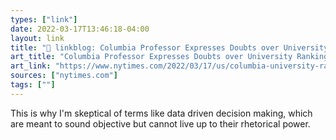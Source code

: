 ```yaml
---
types: ["link"]
date: 2022-03-17T13:46:18-04:00
layout: link
title: "🔗 linkblog: Columbia Professor Expresses Doubts over University Ranking - The New York Times'"
art_title: "Columbia Professor Expresses Doubts over University Ranking - The New York Times"
art_link: "https://www.nytimes.com/2022/03/17/us/columbia-university-rank.html"
sources: ["nytimes.com"]
tags: [""]
---
```

This is why I'm skeptical of terms like data driven decision making, which are meant to sound objective but cannot live up to their rhetorical power.
